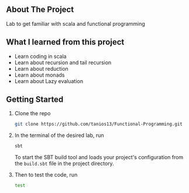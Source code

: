 <!-- ABOUT THE PROJECT -->
## About The Project

Lab to get familiar with scala and functional programming

## What I learned from this project
* Learn coding in scala
* Learn about recursion and tail recursion
* Learn about reduction
* Learn about monads
* Learn about Lazy evaluation

<!-- GETTING STARTED -->
## Getting Started

1. Clone the repo
   ```sh
   git clone https://github.com/tanios13/Functional-Programming.git
   ```
2. In the terminal of the desired lab, run
   ```sh
   sbt
   ```

   To start the SBT build tool and loads your project's configuration from the `build.sbt` file in the project directory.


3. Then to test the code, run
   ```sh
   test
   ```